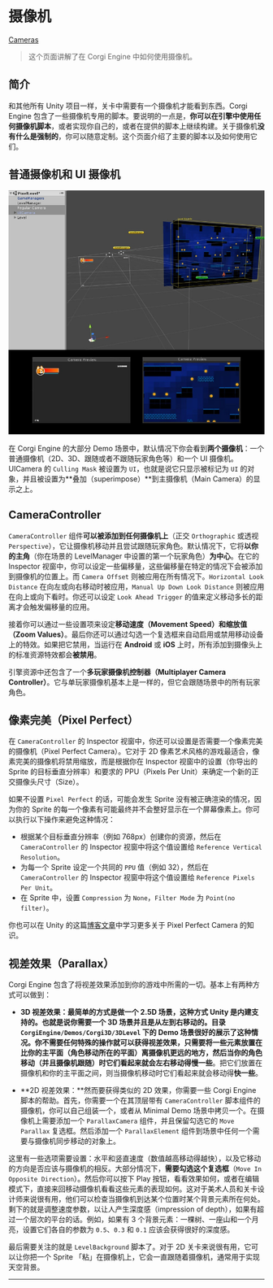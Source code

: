 # 摄像机

[Cameras](http://corgi-engine-docs.moremountains.com/cameras.html)

> 这个页面讲解了在 Corgi Engine 中如何使用摄像机。

## 简介

和其他所有 Unity 项目一样，关卡中需要有一个摄像机才能看到东西。Corgi Engine 包含了一些摄像机专用的脚本。要说明的一点是，**你可以在引擎中使用任何摄像机脚本**，或者实现你自己的，或者在提供的脚本上继续构建。关于摄像机**没有什么是强制的**，你可以随意定制。这个页面介绍了主要的脚本以及如何使用它们。

## 普通摄像机和 UI 摄像机

![在 Hierarchy 视图和 Scene 视图中的 Corgi Engine 的两种摄像机（左边是 UI 摄像机，右边是普通摄像机），以及下方是两种摄像机的单独视图](media/15015706225957.jpg)

在 Corgi Engine 的大部分 Demo 场景中，默认情况下你会看到**两个摄像机**：一个普通摄像机（2D、3D、跟随或者不跟随玩家角色等）和一个 UI 摄像机。UICamera 的 `Culling Mask` 被设置为 `UI`，也就是说它只显示被标记为 `UI` 的对象，并且被设置为**叠加（superimpose）**到主摄像机（Main Camera）的显示之上。

## CameraController

`CameraController` 组件**可以被添加到任何摄像机上**（正交 `Orthographic` 或透视 `Perspective`），它让摄像机移动并且尝试跟随玩家角色。默认情况下，它将**以你的主角**（你在场景的 LevelManager 中设置的第一个玩家角色）**为中心**。在它的 Inspector 视窗中，你可以设定一些偏移量，这些偏移量在特定的情况下会被添加到摄像机的位置上。而 `Camera Offset` 则被应用在所有情况下。`Horizontal Look Distance` 在向左或向右移动时被应用，`Manual Up Down Look Distance` 则被应用在向上或向下看时。你还可以设定 `Look Ahead Trigger` 的值来定义移动多长的距离才会触发偏移量的应用。

接着你可以通过一些设置项来设定**移动速度（Movement Speed）**和**缩放值（Zoom Values）**。最后你还可以通过勾选一个复选框来自动启用或禁用移动设备上的特效。如果把它禁用，当运行在 **Android** 或 **iOS** 上时，所有添加到摄像头上的标准资源特效都会**被禁用**。

引擎资源中还包含了一个**多玩家摄像机控制器（Multiplayer Camera Controller）**。它与单玩家摄像机基本上是一样的，但它会跟随场景中的所有玩家角色。

## 像素完美（Pixel Perfect）

在 `CameraController` 的 Inspector 视窗中，你还可以设置是否需要一个像素完美的摄像机（Pixel Perfect Camera）。它对于 2D 像素艺术风格的游戏最适合，像素完美的摄像机将禁用缩放，而是根据你在 Inspector 视窗中的设置（你导出的 Sprite 的目标垂直分辨率）和要求的 PPU（Pixels Per Unit）来确定一个新的正交摄像头尺寸（Size）。

如果不设置 `Pixel Perfect` 的话，可能会发生 Sprite 没有被正确渲染的情况，因为你的 Sprite 的每一个像素有可能最终并不会整好显示在一个屏幕像素上。你可以执行以下操作来避免这种情况：

* 根据某个目标垂直分辨率（例如 768px）创建你的资源，然后在 `CameraController` 的 Inspector 视窗中将这个值设置给 `Reference Vertical Resolution`。
* 为每一个 Sprite 设定一个共同的 `PPU` 值（例如 32），然后在 `CameraController` 的 Inspector 视窗中将这个值设置给 `Reference Pixels Per Unit`。
* 在 Sprite 中，设置 `Compression` 为 `None`，`Filter Mode` 为 `Point(no filter)`。

你也可以在 Unity 的这篇[博客文章](https://blogs.unity3d.com/cn/2015/06/19/pixel-perfect-2d/)中学习更多关于 Pixel Perfect Camera 的知识。

## 视差效果（Parallax）

Corgi Engine 包含了将视差效果添加到你的游戏中所需的一切。基本上有两种方式可以做到：

* **3D 视差效果：**最简单的方式是做一个 2.5D 场景，这种方式 Unity 是内建支持的。也就是说你需要一个 3D 场景并且是从左到右移动的。目录 `CorgiEngine/Demos/Corgi3D/3DLevel` 下的 Demo 场景很好的展示了这种情况。**你不需要任何特殊的操作就可以获得视差效果**，只需要将一些元素放置在比你的主平面（角色移动所在的平面）离摄像机更远的地方，然后当你的角色移动（并且摄像机跟随）时它们看起来就会左右移动得**慢一些**。把它们放置在摄像机和你的主平面之间，则当摄像机移动时它们看起来就会移动得**快一些**。

* **2D 视差效果：**然而要获得类似的 2D 效果，你需要一些 Corgi Engine 脚本的帮助。首先，你需要一个在其顶层带有 `CameraController` 脚本组件的摄像机，你可以自己组装一个，或者从 Minimal Demo 场景中拷贝一个。在摄像机上需要添加一个 `ParallaxCamera` 组件，并且保留勾选它的 `Move Parallax` 复选框。然后添加一个 `ParallaxElement` 组件到场景中任何一个需要与摄像机同步移动的对象上。

这里有一些选项需要设置：水平和竖直速度（数值越高移动得越快），以及它移动的方向是否应该与摄像机的相反。大部分情况下，**需要勾选这个复选框**（`Move In Opposite Direction`）。然后你可以按下 Play 按钮，看看效果如何，或者在编辑模式下，直接来回移动摄像机看看这些元素的表现如何。这对于美术人员和关卡设计师来说很有用，他们可以检查当摄像机到达某个位置时某个背景元素所在何处。剩下的就是调整速度参数，以让人产生深度感（impression of depth），如果有超过一个层次的平台的话。例如，如果有 3 个背景元素：一棵树、一座山和一个月亮，设置它们各自的参数为 `0.5`、`0.3` 和 `0.1` 应该会获得很好的深度感。

最后需要关注的就是 `LevelBackground` 脚本了。对于 2D 关卡来说很有用，它可以让你把一个 Sprite 「粘」在摄像机上，它会一直跟随着摄像机，通常用于实现天空背景。

-------



